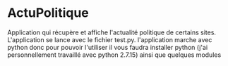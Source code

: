 # ActuPolitique
Application qui récupère et affiche l'actualité politique de certains sites.
L'application se lance avec le fichier test.py.
l'application marche avec python donc pour pouvoir l'utiliser il vous faudra 
installer python (j'ai personnellement travaillé avec python 2.7.15) ainsi que quelques
modules
